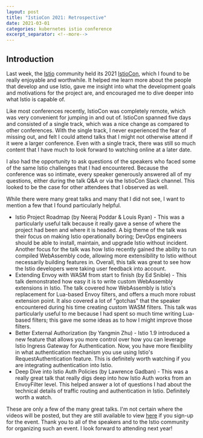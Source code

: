 ```yaml
---
layout: post
title: "IstioCon 2021: Retrospective"
date: 2021-03-01
categories: kubernetes istio conference
excerpt_separator: <!--more-->
---
```


## Introduction

Last week, the [Istio](https://istio.io) community held its 2021 [IstioCon](https://events.istio.io/istiocon-2021/), which I
found to be really enjoyable and worthwhile. It helped me learn more about the people that 
develop and use Istio, gave me insight into what the development goals and motivations
for the project are, and encouraged me to dive deeper into what Istio is capable of. 

<!--more-->

Like most conferences recently, IstioCon was completely remote, which was very convenient
for jumping in and out of. IstioCon spanned five days and consisted of a single track,
which was a nice change as compared to other conferences. With the single track, I never
experienced the fear of missing out, and felt I could attend talks that I might not otherwise attend if it were a larger conference.
Even with a single track, there was still so much content that I have much to look forward to
watching online at a later date.

I also had the opportunity to ask questions of the speakers who faced some of the same Istio
challenges that I had encountered. Because the conference was so intimate, every speaker
generously answered all of my questions, either during the talk Q&A or via the IstioCon
Slack channel. This looked to be the case for other attendees that I observed as well.

While there were many great talks and many that I did not see, I want to mention a few 
that I found particularly helpful.

- Istio Project Roadmap (by Neeraj Poddar & Louis Ryan) - This was a particularly useful talk because it really gave a sense
  of where the project had been and where it is headed. A big theme of the talk was their focus
  on making Istio operationally boring; DevOps engineers should be able to install, maintain, and
  upgrade Istio without incident. Another focus for the talk was how Istio recently gained
  the ability to run compiled WebAssembly code, allowing more extensibility to Istio without
  necessarily building features in. Overall, this talk was great to see how the Istio developers
  were taking user feedback into account.
- Extending Envoy with WASM from start to finish (by Ed Snible) - This talk demonstrated how easy it is to
  write custom WebAssembly extensions in Istio. The talk covered how WebAssembly is Istio's
  replacement for Lua-based Envoy filters, and offers a much more robust extension point. It
  also covered a lot of "gotchas" that the speaker encountered during his time creating
  custom WASM filters. This talk was particularly useful to me because I had spent so much 
  time writing Lua-based filters; this gave me some ideas as to how I might improve those filters.
- Better External Authorization (by Yangmin Zhu) - Istio 1.9 introduced a new feature that
  allows you more control over how you can leverage Istio Ingress Gateway for Authentication.
  Now, you have more flexibility in what authentication mechanism you use using Istio's 
  RequestAuthentication feature. This is definitely worth watching if you are integrating
  authentication into Istio.
- Deep Dive into Istio Auth Policies (by Lawrence Gadban) - This was a really great talk
  that really digs deep into how Istio Auth works from an EnvoyFilter level. This helped 
  answer a lot of questions I had about the technical details of traffic routing and
  authentication in Istio. Definitely worth a watch.

These are only a few of the many great talks. I'm not certain where the videos will be posted,
but they are still available to view [here](https://events.istio.io/istiocon-2021/live/) if
you sign-up for the event. Thank you to all of the speakers and to the Istio community for
organizing such an event. I look forward to attending next year!
